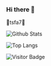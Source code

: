 ### Hi there 👋
🍏tsfa7🍎


![Github Stats](https://github-readme-stats.vercel.app/api?username=agoulziprod&count_private=true&show_icons=true)

![Top Langs](https://github-readme-stats.vercel.app/api/top-langs/?username=agoulziprod&hide=TeX&layout=compact)

![Visitor Badge](https://visitor-badge.laobi.icu/badge?page_id=agoulziprod)

<!--
**agoulziprod/agoulziprod** is a ✨ _special_ ✨ repository because its `README.md` (this file) appears on your GitHub profile.

Here are some ideas to get you started:

- 🔭 I’m currently working on ...
- 🌱 I’m currently learning ...
- 👯 I’m looking to collaborate on ...
- 🤔 I’m looking for help with ...
- 💬 Ask me about ...
- 📫 How to reach me: ...
- 😄 Pronouns: ...
- ⚡ Fun fact: ...
-->
